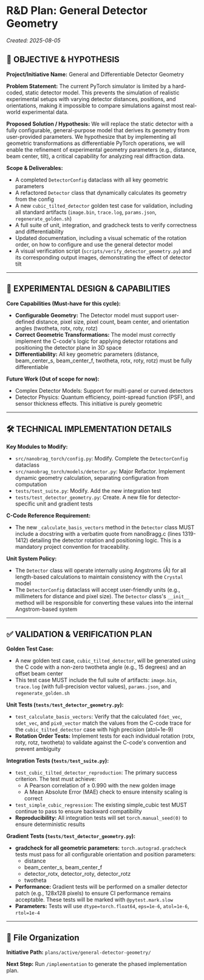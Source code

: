 # R&D Plan: General Detector Geometry

*Created: 2025-08-05*

## 🎯 **OBJECTIVE & HYPOTHESIS**

**Project/Initiative Name:** General and Differentiable Detector Geometry

**Problem Statement:** The current PyTorch simulator is limited by a hard-coded, static detector model. This prevents the simulation of realistic experimental setups with varying detector distances, positions, and orientations, making it impossible to compare simulations against most real-world experimental data.

**Proposed Solution / Hypothesis:** We will replace the static detector with a fully configurable, general-purpose model that derives its geometry from user-provided parameters. We hypothesize that by implementing all geometric transformations as differentiable PyTorch operations, we will enable the refinement of experimental geometry parameters (e.g., distance, beam center, tilt), a critical capability for analyzing real diffraction data.

**Scope & Deliverables:**
- A completed `DetectorConfig` dataclass with all key geometric parameters
- A refactored `Detector` class that dynamically calculates its geometry from the config
- A new `cubic_tilted_detector` golden test case for validation, including all standard artifacts (`image.bin`, `trace.log`, `params.json`, `regenerate_golden.sh`)
- A full suite of unit, integration, and gradcheck tests to verify correctness and differentiability
- Updated documentation, including a visual schematic of the rotation order, on how to configure and use the general detector model
- A visual verification script (`scripts/verify_detector_geometry.py`) and its corresponding output images, demonstrating the effect of detector tilt

---

## 🔬 **EXPERIMENTAL DESIGN & CAPABILITIES**

**Core Capabilities (Must-have for this cycle):**
- **Configurable Geometry:** The Detector model must support user-defined distance, pixel size, pixel count, beam center, and orientation angles (twotheta, rotx, roty, rotz)
- **Correct Geometric Transformations:** The model must correctly implement the C-code's logic for applying detector rotations and positioning the detector plane in 3D space
- **Differentiability:** All key geometric parameters (distance, beam_center_s, beam_center_f, twotheta, rotx, roty, rotz) must be fully differentiable

**Future Work (Out of scope for now):**
- Complex Detector Models: Support for multi-panel or curved detectors
- Detector Physics: Quantum efficiency, point-spread function (PSF), and sensor thickness effects. This initiative is purely geometric

---

## 🛠️ **TECHNICAL IMPLEMENTATION DETAILS**

**Key Modules to Modify:**
- `src/nanobrag_torch/config.py`: Modify. Complete the `DetectorConfig` dataclass
- `src/nanobrag_torch/models/detector.py`: Major Refactor. Implement dynamic geometry calculation, separating configuration from computation
- `tests/test_suite.py`: Modify. Add the new integration test
- `tests/test_detector_geometry.py`: Create. A new file for detector-specific unit and gradient tests

**C-Code Reference Requirement:**
- The new `_calculate_basis_vectors` method in the `Detector` class MUST include a docstring with a verbatim quote from nanoBragg.c (lines 1319-1412) detailing the detector rotation and positioning logic. This is a mandatory project convention for traceability.

**Unit System Policy:**
- The `Detector` class will operate internally using Angstroms (Å) for all length-based calculations to maintain consistency with the `Crystal` model
- The `DetectorConfig` dataclass will accept user-friendly units (e.g., millimeters for distance and pixel size). The `Detector` class's `__init__` method will be responsible for converting these values into the internal Angstrom-based system

---

## ✅ **VALIDATION & VERIFICATION PLAN**

**Golden Test Case:**
- A new golden test case, `cubic_tilted_detector`, will be generated using the C code with a non-zero twotheta angle (e.g., 15 degrees) and an offset beam center
- This test case MUST include the full suite of artifacts: `image.bin`, `trace.log` (with full-precision vector values), `params.json`, and `regenerate_golden.sh`

**Unit Tests (`tests/test_detector_geometry.py`):**
- `test_calculate_basis_vectors`: Verify that the calculated `fdet_vec`, `sdet_vec`, and `pix0_vector` match the values from the C-code trace for the `cubic_tilted_detector` case with high precision (atol=1e-9)
- **Rotation Order Tests:** Implement tests for each individual rotation (rotx, roty, rotz, twotheta) to validate against the C-code's convention and prevent ambiguity

**Integration Tests (`tests/test_suite.py`):**
- `test_cubic_tilted_detector_reproduction`: The primary success criterion. The test must achieve:
  - A Pearson correlation of ≥ 0.990 with the new golden image
  - A Mean Absolute Error (MAE) check to ensure intensity scaling is correct
- `test_simple_cubic_regression`: The existing simple_cubic test MUST continue to pass to ensure backward compatibility
- **Reproducibility:** All integration tests will set `torch.manual_seed(0)` to ensure deterministic results

**Gradient Tests (`tests/test_detector_geometry.py`):**
- **gradcheck for all geometric parameters:** `torch.autograd.gradcheck` tests must pass for all configurable orientation and position parameters:
  - distance
  - beam_center_s, beam_center_f
  - detector_rotx, detector_roty, detector_rotz
  - twotheta
- **Performance:** Gradient tests will be performed on a smaller detector patch (e.g., 128x128 pixels) to ensure CI performance remains acceptable. These tests will be marked with `@pytest.mark.slow`
- **Parameters:** Tests will use `dtype=torch.float64`, `eps=1e-6`, `atol=1e-6`, `rtol=1e-4`

---

## 📁 **File Organization**

**Initiative Path:** `plans/active/general-detector-geometry/`

**Next Step:** Run `/implementation` to generate the phased implementation plan.